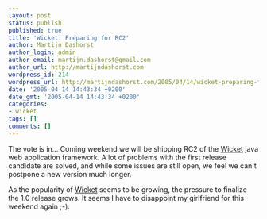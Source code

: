 ```yaml
---
layout: post
status: publish
published: true
title: 'Wicket: Preparing for RC2'
author: Martijn Dashorst
author_login: admin
author_email: martijn.dashorst@gmail.com
author_url: http://martijndashorst.com
wordpress_id: 214
wordpress_url: http://martijndashorst.com/2005/04/14/wicket-preparing-for-rc2/
date: '2005-04-14 14:43:34 +0200'
date_gmt: '2005-04-14 14:43:34 +0200'
categories:
- wicket
tags: []
comments: []
---
```

<p>
The vote is in... Coming weekend we will be shipping RC2 of the <a href="http://wicket.sf.net">Wicket</a> java web application framework. A lot of problems with the first release candidate are solved, and while some issues are still open, we feel we can't postpone a new version much longer.</p>
<p>
As the popularity of <a href="http://wicket.sf.net">Wicket</a> seems to be growing, the pressure to finalize the 1.0 release grows. It seems I have to disappoint my girlfriend for this weekend again ;-).</p>
